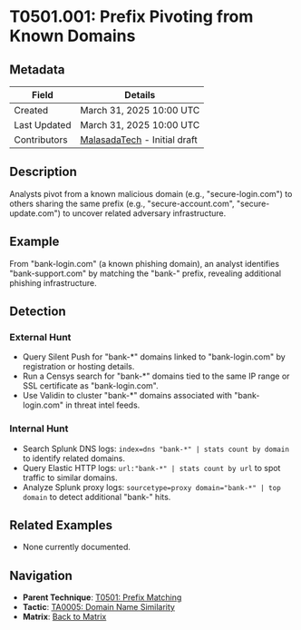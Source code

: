 # T0501.001: Prefix Pivoting from Known Domains

## Metadata
| Field          | Details                                      |
|----------------|----------------------------------------------|
| Created        | March 31, 2025 10:00 UTC                    |
| Last Updated   | March 31, 2025 10:00 UTC                    |
| Contributors   | [MalasadaTech](../contributors.md#malasadatech) - Initial draft |

## Description
Analysts pivot from a known malicious domain (e.g., "secure-login.com") to others sharing the same prefix (e.g., "secure-account.com", "secure-update.com") to uncover related adversary infrastructure.

## Example
From "bank-login.com" (a known phishing domain), an analyst identifies "bank-support.com" by matching the "bank-" prefix, revealing additional phishing infrastructure.

## Detection

### External Hunt
- Query Silent Push for "bank-*" domains linked to "bank-login.com" by registration or hosting details.
- Run a Censys search for "bank-*" domains tied to the same IP range or SSL certificate as "bank-login.com".
- Use Validin to cluster "bank-*" domains associated with "bank-login.com" in threat intel feeds.

### Internal Hunt
- Search Splunk DNS logs: `index=dns "bank-*" | stats count by domain` to identify related domains.
- Query Elastic HTTP logs: `url:"bank-*" | stats count by url` to spot traffic to similar domains.
- Analyze Splunk proxy logs: `sourcetype=proxy domain="bank-*" | top domain` to detect additional "bank-" hits.

## Related Examples
- None currently documented.

## Navigation
- **Parent Technique**: [T0501: Prefix Matching](T0501.md)
- **Tactic**: [TA0005: Domain Name Similarity](../tactics/TA0005/main.md)
- **Matrix**: [Back to Matrix](../matrix.md)

